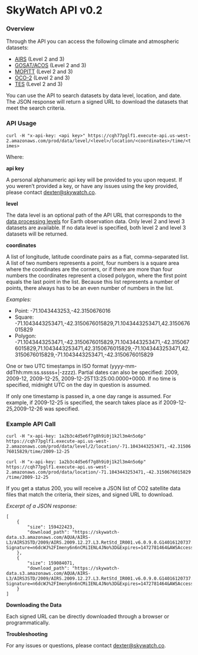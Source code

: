 # SkyWatch API v0.2
### Overview
Through the API you can access the following climate and atmospheric datasets:
* [AIRS](http://www.skywatch.co/airs) (Level 2 and 3)
* [GOSAT/ACOS](http://www.skywatch.co/gosat) (Level 2 and 3)
* [MOPITT](http://www.skywatch.co/mopitt) (Level 2 and 3)
* [OCO-2](http://www.skywatch.co/oco2) (Level 2 and 3)
* [TES](http://www.skywatch.co/tes) (Level 2 and 3)

You can use the API to search datasets by data level, location, and date. The JSON response will return a signed URL to download the datasets that meet the search criteria.

### API Usage
```curl -H "x-api-key: <api key>" https://cqh77pglf1.execute-api.us-west-2.amazonaws.com/prod/data/level/<level>/location/<coordinates>/time/<times>```

Where:

**api key**

A personal alphanumeric api key will be provided to you upon request. If you weren’t provided a key, or have any issues using the key provided, please contact dexter@skywatch.co.

**level**

The data level is an optional path of the API URL that corresponds to the [data processing levels](http://science.nasa.gov/earth-science/earth-science-data/data-processing-levels-for-eosdis-data-products/) for Earth observation data. Only level 2 and level 3 datasets are available. If no data level is specified, both level 2 and level 3 datasets will be returned.

**coordinates**

A list of longitude, latitude coordinate pairs as a flat, comma-separated list. A list of two numbers represents a point, four numbers is a square area where the coordinates are the corners, or if there are more than four numbers the coordinates represent a closed polygon, where the first point equals the last point in the list. Because this list represents a number of points, there always has to be an even number of numbers in the list.

*Examples:* 
* Point: -71.1043443253,-42.3150676016
* Square:  -71.1043443253471,-42.3150676015829,71.1043443253471,42.3150676015829
* Polygon: -71.1043443253471,-42.3150676015829,71.1043443253471,-42.3150676015829,71.1043443253471,42.3150676015829,-71.1043443253471,42.3150676015829,-71.1043443253471,-42.3150676015829

**<times>** 

One or two UTC timestamps in ISO format (yyyy-mm-ddThh:mm:ss.sssss+|-zzzz). Partial dates can also be specified: 2009, 2009-12, 2009-12-25, 2009-12-25T13:25:00.0000+0000. If no time is specified, midnight UTC on the day in question is assumed. 

If only one timestamp is passed in, a one day range is assumed. For example, if 2009-12-25 is specified, the search takes place as if 2009-12-25,2009-12-26 was specified.

### Example API Call

```curl -H "x-api-key: 1a2b3c4d5e6f7g8h9i0j1k2l3m4n5o6p" https://cqh77pglf1.execute-api.us-west-2.amazonaws.com/prod/data/level/2/location/-71.1043443253471,-42.3150676015829/time/2009-12-25```

```curl -H "x-api-key: 1a2b3c4d5e6f7g8h9i0j1k2l3m4n5o6p" https://cqh77pglf1.execute-api.us-west-2.amazonaws.com/prod/data/location/-71.1043443253471,-42.3150676015829/time/2009-12-25```

If you get a status 200, you will receive a JSON list of CO2 satellite data files that match the criteria, their sizes, and signed URL to download. 

*Excerpt of a JSON response:*
```
[
    {
        "size": 159422423,
        "download_path": "https://skywatch-data.s3.amazonaws.com/AQUA/AIRS-L3/AIRS3STD/2009/AIRS.2009.12.27.L3.RetStd_IR001.v6.0.9.0.G14016120737.hdf?Signature=n6dcWJ%2FImeny6n6nCMiIENL4JNo%3D&Expires=1472781464&AWSAccessKeyId=AKIAJSPB2ROCVRJJ2BMQ"
    },
    {
        "size": 159084071,
        "download_path": "https://skywatch-data.s3.amazonaws.com/AQUA/AIRS-L3/AIRS3STD/2009/AIRS.2009.12.27.L3.RetStd_IR001.v6.0.9.0.G14016120737.hdf?Signature=n6dcWJ%2FImeny6n6nCMiIENL4JNo%3D&Expires=1472781464&AWSAccessKeyId=AKIAJSPB2ROCVRJJ2BMQ"
    }
]
```
**Downloading the Data**

Each signed URL can be directly downloaded through a browser or programmatically.

**Troubleshooting**

For any issues or questions, please contact dexter@skywatch.co.
